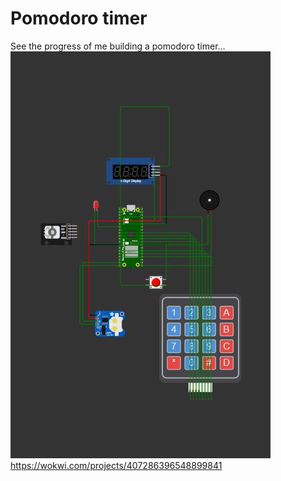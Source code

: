 # Pomodoro timer
See the progress of me building a pomodoro timer...
![](pomo.JPG)
https://wokwi.com/projects/407286396548899841
